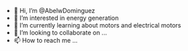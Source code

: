 - 👋 Hi, I’m @AbelwDominguez
- 👀 I’m interested in energy generation
- 🌱 I’m currently learning about motors and electrical motors
- 💞️ I’m looking to collaborate on ...
- 📫 How to reach me ...

<!---
AbelwDominguez/AbelwDominguez is a ✨ special ✨ repository because its `README.md` (this file) appears on your GitHub profile.
You can click the Preview link to take a look at your changes.
--->
